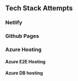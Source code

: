 ## Tech Stack Attempts

### Netlify 


### Github Pages


### Azure Hosting
#### Azure E2E Hosting
#### Azure DB hosting
